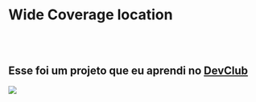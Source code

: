 <h1> Wide Coverage location </h1>
<br>
<br>
<h2> Esse foi um projeto que eu aprendi no <a href="http://rodolfomori.com.br/devclub">DevClub<a/></h2>
 
<img src="https://github.com/Alexsilva09/Wide-Coverage-location/blob/master/img/Site%20tela%20celular.png?raw=true">
